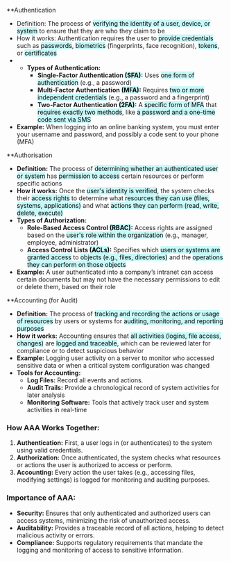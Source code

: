 **Authentication
- Definition: The process of <mark style="background: #ABF7F7A6;">verifying the identity of a user, device, or system</mark> to ensure that they are who they claim to be
- How it works: Authentication requires the user to <mark style="background: #ABF7F7A6;">provide credentials</mark> such as <mark style="background: #ABF7F7A6;">passwords</mark>, <mark style="background: #ABF7F7A6;">biometrics</mark> (fingerprints, face recognition), <mark style="background: #ABF7F7A6;">tokens</mark>, or <mark style="background: #ABF7F7A6;">certificates</mark>
- - **Types of Authentication:**
    - **Single-Factor Authentication <mark style="background: #ABF7F7A6;">(SFA)</mark>:** Uses <mark style="background: #ABF7F7A6;">one form of authentication</mark> (e.g., a password)
    - **Multi-Factor Authentication <mark style="background: #ABF7F7A6;">(MFA)</mark>:** Requires <mark style="background: #ABF7F7A6;">two or more independent credentials</mark> (e.g., a password and a fingerprint)
    - **Two-Factor Authentication <mark style="background: #ABF7F7A6;">(2FA)</mark>:** A <mark style="background: #ABF7F7A6;">specific form of MFA</mark> that <mark style="background: #ABF7F7A6;">requires exactly two methods</mark>, like <mark style="background: #ABF7F7A6;">a password and a one-time code sent via SMS</mark>
- **Example:** When logging into an online banking system, you must enter your username and password, and possibly a code sent to your phone (MFA)

**Authorisation
- **Definition:** The process of <mark style="background: #ABF7F7A6;">determining whether an authenticated user or system</mark> has <mark style="background: #ABF7F7A6;">permission to access</mark> certain resources or perform specific actions
- **How it works:** Once the <mark style="background: #ABF7F7A6;">user's identity is verified</mark>, the system checks their <mark style="background: #ABF7F7A6;">access rights</mark> to determine what <mark style="background: #ABF7F7A6;">resources they can use (files, systems, applications)</mark> and what <mark style="background: #ABF7F7A6;">actions they can perform (read, write, delete, execute)</mark>
- **Types of Authorization:**
    - **Role-Based Access Control <mark style="background: #ABF7F7A6;">(RBAC)</mark>:** Access rights are assigned based on the <mark style="background: #ABF7F7A6;">user's role within the organization</mark> (e.g., manager, employee, administrator)
    - **Access Control Lists <mark style="background: #ABF7F7A6;">(ACLs)</mark>:** Specifies which <mark style="background: #ABF7F7A6;">users or systems are granted access</mark> to <mark style="background: #ABF7F7A6;">objects (e.g., files, directories)</mark> and the <mark style="background: #ABF7F7A6;">operations they can perform on those objects</mark>
- **Example:** A user authenticated into a company’s intranet can access certain documents but may not have the necessary permissions to edit or delete them, based on their role

**Accounting (for Audit)
- **Definition:** The process of <mark style="background: #ABF7F7A6;">tracking and recording the actions or usage of resources</mark> by users or systems for <mark style="background: #ABF7F7A6;">auditing, monitoring, and reporting purposes</mark>
- **How it works:** Accounting ensures that <mark style="background: #ABF7F7A6;">all activities (logins, file access, changes)</mark> are <mark style="background: #ABF7F7A6;">logged and traceable</mark>, which can be reviewed later for compliance or to detect suspicious behavior
- **Example:** Logging user activity on a server to monitor who accessed sensitive data or when a critical system configuration was changed
- **Tools for Accounting:**
    - **Log Files:** Record all events and actions.
    - **Audit Trails:** Provide a chronological record of system activities for later analysis
    - **Monitoring Software:** Tools that actively track user and system activities in real-time


### **How AAA Works Together:**

1. **Authentication:** First, a user logs in (or authenticates) to the system using valid credentials.
2. **Authorization:** Once authenticated, the system checks what resources or actions the user is authorized to access or perform.
3. **Accounting:** Every action the user takes (e.g., accessing files, modifying settings) is logged for monitoring and auditing purposes.

### **Importance of AAA:**

- **Security:** Ensures that only authenticated and authorized users can access systems, minimizing the risk of unauthorized access.
- **Auditability:** Provides a traceable record of all actions, helping to detect malicious activity or errors.
- **Compliance:** Supports regulatory requirements that mandate the logging and monitoring of access to sensitive information.